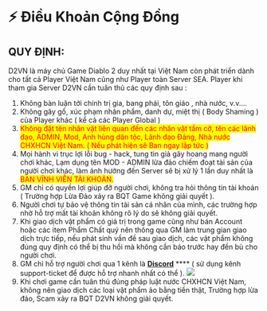 # ⚡ Điều Khoản Cộng Đồng

## QUY ĐỊNH:

D2VN là máy chủ Game Diablo 2 duy nhất tại Việt Nam còn phát triển dành cho tất cả Player Việt Nam cũng như Player toàn Server SEA. Player khi tham gia Server D2VN cần tuân thủ các quy định sau :&#x20;

1. Không bàn luận tới chính trị gia, bang phái, tôn giáo , nhà nước, v.v....
2. Không gây gổ, xúc phạm nhân phẩm, danh dự, miệt thị ( Body Shaming ) của Player khác ( kể cả các Player Global )
3. <mark style="color:red;">Không đặt tên nhân vật liên quan đến các nhân vật tầm cỡ, tên các lãnh đạo, ADMIN, Mod, Anh hùng dân tộc, Lãnh đạo Đảng, Nhà nước CHXHCN Việt Nam. ( Nếu phát hiện sẽ Ban ngay lập tức )</mark>
4. Mọi hành vi trục lợi lỗi bug - hack, tung tin giả gây hoang mang người chơi khác, Lạm dụng tên MOD - ADMIN lừa đảo chiếm đoạt tài sản của người chơi khác, làm ảnh hưởng đến Server sẽ bị xử lý 1 lần duy nhất là <mark style="color:red;">BAN VĨNH VIỄN TÀI KHOẢN.</mark>
5. GM chỉ có quyền lợi giúp đỡ người chơi, không tra hỏi thông tin tài khoản ( Trường hợp Lừa Đảo xảy ra BQT Game không giải quyết ).
6. Người chơi tự bảo vệ thông tin tài sản cá nhân của mình, các trường hợp nhờ hỗ trợ mất tài khoản không rõ lý do sẽ không giải quyết.
7. Khi giao dịch vật phẩm có giá trị trong game cũng như bán Account hoặc các item Phẩm Chất quý nên thông qua GM làm trung gian giao dịch trực tiếp, nếu phát sinh vấn đề sau giao dịch, các vật phẩm không đúng quy định có thể bị thu hồi mà không cần báo trước hay đền bù cho người chơi.
8. GM chỉ hỗ trợ người chơi qua 1 kênh là [**Discord**](https://discord.gg/PysEHFWQ)  ****  ( sử dụng kênh support-ticket để được hỗ trợ nhanh nhất có thể ).                       ![](<../.gitbook/assets/image (8).png>)
9. Khi chơi game cần tuân thủ đúng pháp luật nước CHXHCN Việt Nam, không nên giao dịch các loại vật phẩm ảo bằng tiền thật, Trường hợp lừa đảo, Scam xảy ra BQT D2VN không giải quyết.



&#x20;
